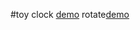 #toy
clock [demo](http://7xsdpp.com1.z0.glb.clouddn.com/clock.html)
rotate[demo](http://7xsdpp.com1.z0.glb.clouddn.com/rotate.html)